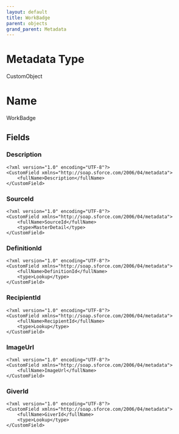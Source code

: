 ```yaml
---
layout: default
title: WorkBadge
parent: objects
grand_parent: Metadata
---
```

# Metadata Type
CustomObject

# Name
WorkBadge
## Fields
### Description

```
<?xml version="1.0" encoding="UTF-8"?>
<CustomField xmlns="http://soap.sforce.com/2006/04/metadata">
    <fullName>Description</fullName>
</CustomField>
```
### SourceId

```
<?xml version="1.0" encoding="UTF-8"?>
<CustomField xmlns="http://soap.sforce.com/2006/04/metadata">
    <fullName>SourceId</fullName>
    <type>MasterDetail</type>
</CustomField>
```
### DefinitionId

```
<?xml version="1.0" encoding="UTF-8"?>
<CustomField xmlns="http://soap.sforce.com/2006/04/metadata">
    <fullName>DefinitionId</fullName>
    <type>Lookup</type>
</CustomField>
```
### RecipientId

```
<?xml version="1.0" encoding="UTF-8"?>
<CustomField xmlns="http://soap.sforce.com/2006/04/metadata">
    <fullName>RecipientId</fullName>
    <type>Lookup</type>
</CustomField>
```
### ImageUrl

```
<?xml version="1.0" encoding="UTF-8"?>
<CustomField xmlns="http://soap.sforce.com/2006/04/metadata">
    <fullName>ImageUrl</fullName>
</CustomField>
```
### GiverId

```
<?xml version="1.0" encoding="UTF-8"?>
<CustomField xmlns="http://soap.sforce.com/2006/04/metadata">
    <fullName>GiverId</fullName>
    <type>Lookup</type>
</CustomField>
```
